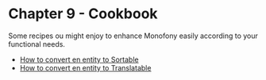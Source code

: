 # Chapter 9 - Cookbook

Some recipes ou might enjoy to enhance Monofony easily according to your functional needs.

* [How to convert en entity to Sortable](cookbook/sortable.md)
* [How to convert en entity to Translatable](cookbook/translatable.md)
